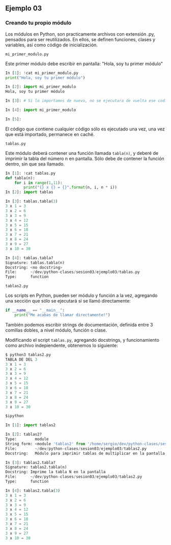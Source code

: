 ## Ejemplo 03

### Creando tu propio módulo

Los módulos en Python, son practicamente archivos con extensión .py, pensados para ser reutilizados. En ellos, se definen funciones, clases y variables, así como código de inicialización.

`mi_primer_modulo.py`

Este primer módulo debe escribir en pantalla: "Hola, soy tu primer módulo"

```python
In [1]: !cat mi_primer_modulo.py
print("Hola, soy tu primer módulo")

In [2]: import mi_primer_modulo
Hola, soy tu primer módulo

In [3]: # Si lo importamos de nuevo, no se ejecutara de vuelta ese codigo

In [4]: import mi_primer_modulo

In [5]: 
```

El código que contiene cualquier código sólo es ejecutado una vez, una vez que está importado, permanece en caché.

`tablas.py`

Este módulo deberá contener una función llamada `tabla(n)`, y deberé de imprimir la tabla del número n en pantalla. Sólo debe de contener la función dentro, sin que sea llamado.

```python
In [1]: !cat tablas.py
def tabla(n):
    for i in range(1,11):
        print("{} x {} = {}".format(n, i, n * i))
In [2]: import tablas

In [3]: tablas.tabla(3)
3 x 1 = 3
3 x 2 = 6
3 x 3 = 9
3 x 4 = 12
3 x 5 = 15
3 x 6 = 18
3 x 7 = 21
3 x 8 = 24
3 x 9 = 27
3 x 10 = 30

In [4]: tablas.tabla?
Signature: tablas.tabla(n)
Docstring: <no docstring>
File:      ~/dev/python-clases/sesion03/ejemplo03/tablas.py
Type:      function
```

`tablas2.py`

Los scripts en Python, pueden ser módulo y función a la vez, agregando una sección que sólo se ejecutará si se llamó directamente:

```python
if __name__ == "__main__":
    print("Me acabas de llamar directamente!")
```

También podemos escribir strings de documentación, definida entre 3 comillas dobles, a nivel módulo, función o clase.

Modificando el script `tablas.py`, agregando docstrings, y funcionamiento como archivo indepiendente, obtenemos lo siguiente:

```python
$ python3 tablas2.py 
TABLA DE DEL 3
3 x 1 = 3
3 x 2 = 6
3 x 3 = 9
3 x 4 = 12
3 x 5 = 15
3 x 6 = 18
3 x 7 = 21
3 x 8 = 24
3 x 9 = 27
3 x 10 = 30

$ipython

In [1]: import tablas2

In [2]: tablas2?
Type:        module
String form: <module 'tablas2' from '/home/sergio/dev/python-clases/sesion03/ejemplo03/tablas2.py'>
File:        ~/dev/python-clases/sesion03/ejemplo03/tablas2.py
Docstring:   Módulo para imprimir tablas de multiplicar en la pantalla.

In [3]: tablas2.tabla?
Signature: tablas2.tabla(n)
Docstring: Imprime la tabla N en la pantalla
File:      ~/dev/python-clases/sesion03/ejemplo03/tablas2.py
Type:      function

In [4]: tablas2.tabla(3)
3 x 1 = 3
3 x 2 = 6
3 x 3 = 9
3 x 4 = 12
3 x 5 = 15
3 x 6 = 18
3 x 7 = 21
3 x 8 = 24
3 x 9 = 27
3 x 10 = 30
```
